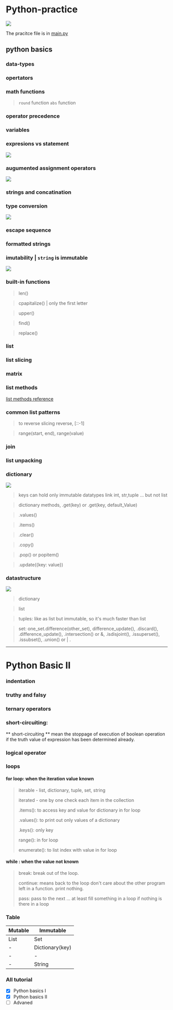 # Python-practice
![](https://media.giphy.com/media/coxQHKASG60HrHtvkt/giphy.gif)


The pracitce file is in [main.py](main.py)
## python basics
### data-types
### opertators
### math functions 
> `round` function
> `abs` function
### operator precedence
### variables
### expresions vs statement
![](https://runestone.academy/ns/books/published/csawesome/_images/assignment.png)
### augumented assignment operators
![](https://slideplayer.com/slide/15781464/88/images/4/Augmented+Assignment+Operators.jpg)
### strings and concatination
### type conversion
![](https://cdn.educba.com/academy/wp-content/uploads/2020/01/Type-Casting-in-Python.jpg)
### escape sequence
### formatted strings
### imutability | `string` is immutable
![](https://csharpcorner-mindcrackerinc.netdna-ssl.com/article/python-datatypes/Images/pd12.png)

### built-in functions
> len()

> cpapitalize() | only the first letter

> upper()

> find()

> replace()
### list
### list slicing
### matrix
### list methods
[ list methods reference ](https://www.w3schools.com/python/python_lists_methods.asp)

### common list patterns
> to reverse slicing reverse, [::-1]

> range(start, end), range(value)

### join
### list unpacking
### dictionary
![](https://media.geeksforgeeks.org/wp-content/uploads/Dictionary-Creation-1.jpg)
> keys can hold only immutable datatypes link int, str,tuple ... but not list

> dictionary methods, .get(key) or .get(key, default_Value)

> .values()

> .items()

> .clear()

> .copy()

>  .pop() or popitem()

> .update({key: value}) 


### datastructure
![](https://miro.medium.com/max/700/1*2JFd94q0vzsEcr-LB-220g.png)
> dictionary

> list

> tuples:  like as list but immutable, so it's much faster than list

> set: one_set.difference(other_set), difference_update(), .discard(), .difference_update(), .intersection() or &, .isdisjoint(), .issuperset(), .issubset(), .union() or | .

---

# Python Basic II

### indentation	
### truthy and falsy
### ternary operators
### short-circuiting: 
** short-circuiting **  mean the stoppage of execution of boolean operation if the truth value of expression has been determined already.
### logical operator
### loops
#### for loop: when the iteration value known
> iterable - list, dictionary, tuple, set, string
> 
> iterated - one by one check each item in the collection
> 
> .items(): to access key and value for dictionary in for loop
> 
> .values(): to print out only values of a dictionary
> 
> .keys(): only key
> 
> range(): in for loop
> 
> enumerate(): to list index with value in for loop
#### while : when the value not known
> break: break out of the loop.
> 
> continue: means back to the loop don't care about the other program left in a function. print nothing.
> 
> pass: pass to the next ... at least fill something in a loop if nothing is there in a loop


### Table

| Mutable | Immutable |
| ----------- | ----------- |
| List | Set |
|  - | Dictionary(key) |
| - | - |
| -  | String |




### All tutorial

- [x] Python basics I
- [x] Python basics II
- [ ] Advaned 
